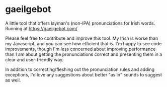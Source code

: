 # gaeilgebot
A little tool that offers layman's (non-IPA) pronunciations for Irish words. Running at https://gaeilgebot.com/ 

Please feel free to contribute and improve this tool. My Irish is worse than my Javascript, and you can see how efficient that is. I'm happy to see code improvements, though I'm less concerned about improving performance than I am about getting the pronunciations correct and presenting them in a clear and user-friendly way.

In addition to correcting/fleshing out the pronunciation rules and adding exceptions, I'd love any suggestions about better "as in" sounds to suggest as well.
